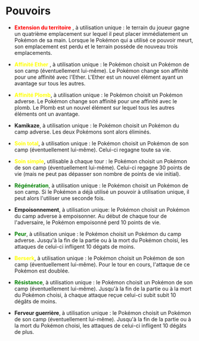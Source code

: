 # Pouvoirs 

- <span style="color:red">**Extension du territoire** </span>, à utilisation unique :  le terrain du joueur gagne un quatrième emplacement sur lequel il peut placer immédiatement un Pokémon de sa main. Lorsque le Pokémon qui a utilisé ce pouvoir meurt, son emplacement est perdu et le terrain possède de nouveau trois emplacements.

- <span style="color:yellow">**Affinité Ether** </span>, à utilisation unique : le Pokémon choisit un Pokémon de son camp (éventuellement lui-même). Le Pokémon change son affinité pour une affinité avec l'Ether. L'Ether est un nouvel élément ayant un avantage sur tous les autres.

- <span style="color:yellow">**Affinité Plomb**</span>, à utilisation unique : le Pokémon choisit un Pokémon adverse. Le Pokémon change son affinité pour une affinité avec le plomb. Le Plomb est un nouvel élément sur lequel tous les autres éléments ont un avantage.

- **Kamikaze**, à utilisation unique : le Pokémon choisit un Pokémon du camp adverse. Les deux Pokémons sont alors éliminés.

- <span style="color:yellow">**Soin total**</span>, à utilisation unique : le Pokémon choisit un Pokémon de son camp (éventuellement lui-même). Celui-ci regagne toute sa vie.

- <span style="color:yellow">**Soin simple**</span>, utilisable à chaque tour : le Pokémon choisit un Pokémon de son camp (éventuellement lui-même). Celui-ci regagne 30 points de vie (mais ne peut pas dépasser son nombre de points de vie initial).

- <span style="color:green">**Régénération**</span>, à utilisation unique : le Pokémon choisit un Pokémon de son camp. Si le Pokémon a déjà utilisé un pouvoir à utilisation unique, il peut alors l'utiliser une seconde fois.

- **Empoisonnement**, à utilisation unique: le Pokémon choisit un Pokémon du camp adverse à empoisonner. Au début de chaque tour de l'adversaire, le Pokémon empoisonné perd 10 points de vie.

- <span style="color:green">**Peur**</span>, à utilisation unique : le Pokémon choisit un Pokémon du camp adverse. Jusqu'à la fin de la partie ou à la mort du Pokémon choisi, les attaques de celui-ci infligent 10 dégats de moins.

- <span style="color:yellow">**Berserk**</span>, à utilisation unique : le Pokémon choisit un Pokémon de son camp (éventuellement lui-même). Pour le tour en cours, l'attaque de ce Pokémon est doublée.

- <span style="color:green">**Résistance**</span>, à utilisation unique : le Pokémon choisit un Pokémon de son camp (éventuellement lui-même). Jusqu'à la fin de la partie ou à la mort du Pokémon choisi, à chaque attaque reçue celui-ci subit subit 10 dégâts de moins.

- **Ferveur guerrière**, à utilisation unique : le Pokémon choisit un Pokémon de son camp (éventuellement lui-même). Jusqu'à la fin de la partie ou à la mort du Pokémon choisi, les attaques de celui-ci infligent 10 dégâts de plus.
